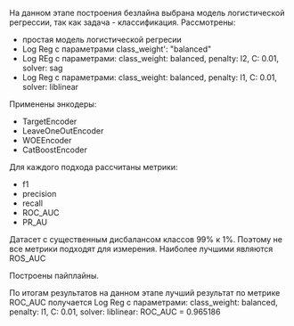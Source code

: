 На данном этапе построения безлайна выбрана модель логистической регрессии, так как задача - классификация.
Рассмотрены: 
 - простая модель логистической регресии
 - Log Reg с параметрами class_weight': "balanced"
 - Log REg c параметрами: class_weight: balanced, penalty: l2, C: 0.01, solver: sag
 - Log Reg с параметрами: class_weight: balanced, penalty: l1, C: 0.01, solver: liblinear

Применены энкодеры:
 - TargetEncoder
 - LeaveOneOutEncoder
 - WOEEncoder
 - CatBoostEncoder

Для каждого подхода рассчитаны метрики:
 - f1
 - precision 
 - recall
 - ROC_AUC
 - PR_AU

Датасет с существенным дисбалансом классов 99% к 1%. Поэтому не все метрики подходят для измерения.
Наиболее лучшими являются ROS_AUC 

Построены пайплайны.

По итогам результатов на данном этапе лучший результат по метрике ROC_AUC получается Log Reg с параметрами: class_weight: balanced, penalty: l1, C: 0.01, solver: liblinear:
ROC_AUC = 0.965186
